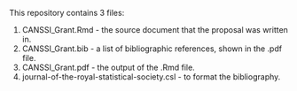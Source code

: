 This repository contains 3 files:

1. CANSSI_Grant.Rmd - the source document that the proposal was written in. 
2. CANSSI_Grant.bib - a list of bibliographic references, shown in the .pdf file.
3. CANSSI_Grant.pdf - the output of the .Rmd file. 
4. journal-of-the-royal-statistical-society.csl	- to format the bibliography.
